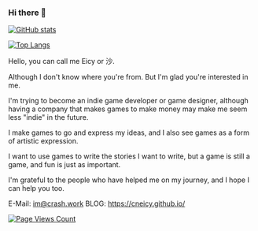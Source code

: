 ### Hi there 👋
[![GitHub stats](https://github-readme-stats-cneicy.vercel.app/api?username=cneicy&show_icons=true&theme=tokyonight)](https://github.com/cneicy/github-readme-stats)

[![Top Langs](https://github-readme-stats-cneicy.vercel.app/api/top-langs/?username=cneicy&layout=compact&theme=blueberry&hide=html&card_width=445)](https://github.com/cneicy/github-readme-stats)

Hello, you can call me Eicy or 沙.

Although I don't know where you're from. But I'm glad you're interested in me.

I'm trying to become an indie game developer or game designer, although having a company that makes games to make money may make me seem less "indie" in the future.

I make games to go and express my ideas, and I also see games as a form of artistic expression.

I want to use games to write the stories I want to write, but a game is still a game, and fun is just as important.

I'm grateful to the people who have helped me on my journey, and I hope I can help you too.

E-Mail: im@crash.work
BLOG: https://cneicy.github.io/

[![Page Views Count](https://badges.toozhao.com/badges/01GMEV5DFNT4YVXEXA5G6W998P/green.svg)](https://badges.toozhao.com/stats/01GMEV5DFNT4YVXEXA5G6W998P "Get your own page views count badge on badges.toozhao.com")
